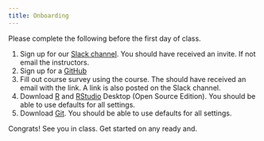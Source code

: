 ```yaml
---
title: Onboarding
---
```


Please complete the following before the first day of class.

1. Sign up for our [Slack channel](uwpolsmethods.slack.com). You should have received an invite. If not email the instructors.
2. Sign up for a [GitHub](https://github.com/)
3. Fill out course survey using the course. The should have received an email with the link. A link is also posted on the Slack channel.
4. Download [R](https://cran.r-project.org/) and [RStudio](https://www.rstudio.com/products/rstudio/) Desktop (Open Source Edition). You should be able to use defaults for all settings.
5. Download [Git](https://git-scm.com/downloads). You should be able to use defaults for all settings.

Congrats! See you in class. Get started on any ready and.
